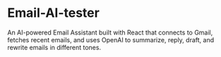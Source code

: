 # Email-AI-tester
 An AI-powered Email Assistant built with React that connects to Gmail, fetches recent emails, and uses OpenAI to summarize, reply, draft, and rewrite emails in different tones.
